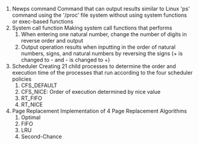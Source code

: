 1. Newps command
   Command that can output results similar to Linux 'ps' command using the '/proc' file system without using system functions or exec-based functions
2. System call function
   Making system call functions that performs
   1) When entering one natural number, change the number of digits in reverse order and output
   2) Output operation results when inputting in the order of natural numbers, signs, and natural numbers by reversing the signs (+ is changed to - and - is changed to +)
3. Scheduler
   Creating 21 child processes to determine the order and execution time of the processes that run according to the four scheduler policies
   1) CFS_DEFAULT
   2) CFS_NICE: Order of execution determined by nice value
   3) RT_FIFO
   4) RT_NICE
4. Page Replacement
   Implementation of 4 Page Replacement Algorithms
   1) Optimal
   2) FIFO
   3) LRU
   4) Second-Chance
